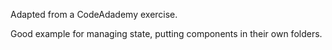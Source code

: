 Adapted from a CodeAdademy exercise.

Good example for managing state, putting components in their own folders.